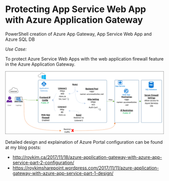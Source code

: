 # Protecting App Service Web App with Azure Application Gateway
PowerShell creation of Azure App Gateway, App Service Web App and Azure SQL DB

_Use Case:_

To protect Azure Service Web Apps with the web application firewall feature in the Azure Application Gateway.

![](/AzureAppGatewayDesign.png)

Detailed design and explaination of Azure Portal configuration can be found at my blog posts:

* http://roykim.ca/2017/11/18/azure-application-gateway-with-azure-app-service-part-2-configuration/
* https://roykimsharepoint.wordpress.com/2017/11/11/azure-application-gateway-with-azure-app-service-part-1-design/

